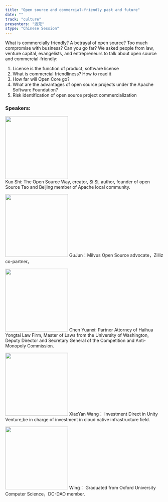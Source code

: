 ```yaml
---
title: "Open source and commercial-friendly past and future"
date: "" 
track: "culture"
presenters: "适兕"
stype: "Chinese Session"
---
```

What is commercially friendly? A betrayal of open source? Too much compromise with business? Can you go far? We asked people from law, venture capital, evangelists, and entrepreneurs to talk about open source and commercial-friendly:
1. License is the function of product, software license
2. What is commercial friendliness? How to read it
3. How far will Open Core go?
4. What are the advantages of open source projects under the Apache Software Foundation?
5. Risk identification of open source project commercialization
 ### Speakers: 
 <img src="images/speaker/1167.png" width="200" /><br>Kuo Shi: The Open Source Way, creator, Si Si, author, founder of open Source Tao and Beijing member of Apache local community.

 <img src="images/speaker/1167-1.png" width="200" /> GuJun：Milvus Open Source advocate，Zilliz co-partner。

<img src="images/speaker/1167-2.png" width="200" />  Chen Yuanxi: Partner Attorney of Haihua Yongtai Law Firm, Master of Laws from the University of Washington, Deputy Director and Secretary General of the Competition and Anti-Monopoly Commission.

<img src="images/speaker/1167-3.png" width="200" />  XiaoYan Wang： Investment Direct in Unity Venture,be in charge of investment in cloud native infrastructure field.

<img src="images/speaker/1167-4.png" width="200" />  Wing： Graduated from Oxford University Computer Science，DC-DAO member.